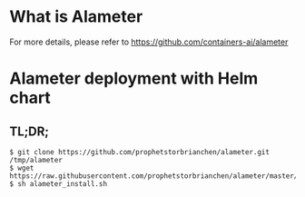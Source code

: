 # What is Alameter

For more details, please refer to https://github.com/containers-ai/alameter

# Alameter deployment with Helm chart



## TL;DR;

```console
$ git clone https://github.com/prophetstorbrianchen/alameter.git /tmp/alameter
$ wget https://raw.githubusercontent.com/prophetstorbrianchen/alameter/master/helm/alameter_install.sh
$ sh alameter_install.sh
```

